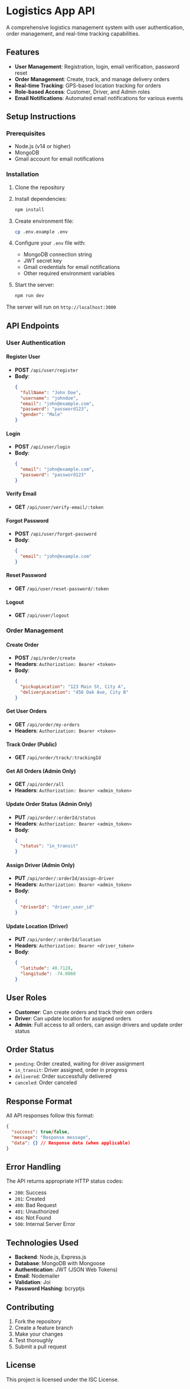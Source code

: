 # Logistics App API

A comprehensive logistics management system with user authentication, order management, and real-time tracking capabilities.

## Features

- **User Management**: Registration, login, email verification, password reset
- **Order Management**: Create, track, and manage delivery orders
- **Real-time Tracking**: GPS-based location tracking for orders
- **Role-based Access**: Customer, Driver, and Admin roles
- **Email Notifications**: Automated email notifications for various events

## Setup Instructions

### Prerequisites
- Node.js (v14 or higher)
- MongoDB
- Gmail account for email notifications

### Installation

1. Clone the repository
2. Install dependencies:
   ```bash
   npm install
   ```

3. Create environment file:
   ```bash
   cp .env.example .env
   ```

4. Configure your `.env` file with:
   - MongoDB connection string
   - JWT secret key
   - Gmail credentials for email notifications
   - Other required environment variables

5. Start the server:
   ```bash
   npm run dev
   ```

The server will run on `http://localhost:3000`

## API Endpoints

### User Authentication

#### Register User
- **POST** `/api/user/register`
- **Body**:
  ```json
  {
    "fullName": "John Doe",
    "username": "johndoe",
    "email": "john@example.com",
    "password": "password123",
    "gender": "Male"
  }
  ```

#### Login
- **POST** `/api/user/login`
- **Body**:
  ```json
  {
    "email": "john@example.com",
    "password": "password123"
  }
  ```

#### Verify Email
- **GET** `/api/user/verify-email/:token`

#### Forgot Password
- **POST** `/api/user/forgot-password`
- **Body**:
  ```json
  {
    "email": "john@example.com"
  }
  ```

#### Reset Password
- **GET** `/api/user/reset-password/:token`

#### Logout
- **GET** `/api/user/logout`

### Order Management

#### Create Order
- **POST** `/api/order/create`
- **Headers**: `Authorization: Bearer <token>`
- **Body**:
  ```json
  {
    "pickupLocation": "123 Main St, City A",
    "deliveryLocation": "456 Oak Ave, City B"
  }
  ```

#### Get User Orders
- **GET** `/api/order/my-orders`
- **Headers**: `Authorization: Bearer <token>`

#### Track Order (Public)
- **GET** `/api/order/track/:trackingId`

#### Get All Orders (Admin Only)
- **GET** `/api/order/all`
- **Headers**: `Authorization: Bearer <admin_token>`

#### Update Order Status (Admin Only)
- **PUT** `/api/order/:orderId/status`
- **Headers**: `Authorization: Bearer <admin_token>`
- **Body**:
  ```json
  {
    "status": "in_transit"
  }
  ```

#### Assign Driver (Admin Only)
- **PUT** `/api/order/:orderId/assign-driver`
- **Headers**: `Authorization: Bearer <admin_token>`
- **Body**:
  ```json
  {
    "driverId": "driver_user_id"
  }
  ```

#### Update Location (Driver)
- **PUT** `/api/order/:orderId/location`
- **Headers**: `Authorization: Bearer <driver_token>`
- **Body**:
  ```json
  {
    "latitude": 40.7128,
    "longitude": -74.0060
  }
  ```

## User Roles

- **Customer**: Can create orders and track their own orders
- **Driver**: Can update location for assigned orders
- **Admin**: Full access to all orders, can assign drivers and update order status

## Order Status

- `pending`: Order created, waiting for driver assignment
- `in_transit`: Driver assigned, order in progress
- `delivered`: Order successfully delivered
- `canceled`: Order canceled

## Response Format

All API responses follow this format:

```json
{
  "success": true/false,
  "message": "Response message",
  "data": {} // Response data (when applicable)
}
```

## Error Handling

The API returns appropriate HTTP status codes:
- `200`: Success
- `201`: Created
- `400`: Bad Request
- `401`: Unauthorized
- `404`: Not Found
- `500`: Internal Server Error

## Technologies Used

- **Backend**: Node.js, Express.js
- **Database**: MongoDB with Mongoose
- **Authentication**: JWT (JSON Web Tokens)
- **Email**: Nodemailer
- **Validation**: Joi
- **Password Hashing**: bcryptjs

## Contributing

1. Fork the repository
2. Create a feature branch
3. Make your changes
4. Test thoroughly
5. Submit a pull request

## License

This project is licensed under the ISC License.